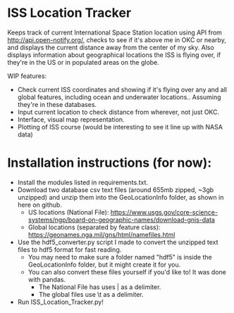 # ISS Location Tracker

Keeps track of current International Space Station location using API from http://api.open-notify.org/, checks to see if it's above me in OKC or nearby, and displays the current distance away from the center of my sky. Also displays information about geographical locations the ISS is flying over, if they're in the US or in populated areas on the globe.

WIP features:

- Check current ISS coordinates and showing if it's flying over any and all global features, including ocean and underwater locations.. Assuming they're in these databases.
- Input current location to check distance from wherever, not just OKC.
- Interface, visual map representation.
- Plotting of ISS course (would be interesting to see it line up with NASA data)

# Installation instructions (for now):
- Install the modules listed in requirements.txt.
- Download two database csv text files (around 655mb zipped, ~3gb unzipped) and unzip them into the GeoLocationInfo folder, as shown in here on github.
  - US locations (National File): https://www.usgs.gov/core-science-systems/ngp/board-on-geographic-names/download-gnis-data
  - Global locations (separated by feature class): https://geonames.nga.mil/gns/html/namefiles.html
- Use the hdf5_converter.py script I made to convert the unzipped text files to hdf5 format for fast reading.
  - You may need to make sure a folder named "hdf5" is inside the GeoLocationInfo folder, but it might create it for you.
  - You can also convert these files yourself if you'd like to! It was done with pandas.
    - The National File has uses | as a delimiter.
    - The global files use \t as a delimiter.
- Run ISS_Location_Tracker.py!
